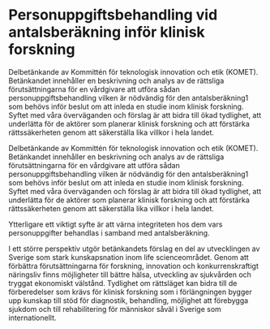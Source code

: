 # Personuppgiftsbehandling vid antalsberäkning inför klinisk forskning

Delbetänkande av Kommittén för teknologisk innovation och etik (KOMET). Betänkandet innehåller en beskrivning och analys av de rättsliga förutsättningarna för en vårdgivare att utföra sådan personuppgiftsbehandling vilken är nödvändig för den antalsberäkning1 som behövs inför beslut om att inleda en studie inom klinisk forskning. Syftet med våra överväganden och förslag är att bidra till ökad tydlighet, att underlätta för de aktörer som planerar klinisk forskning och att förstärka rättssäkerheten genom att säkerställa lika villkor i hela landet.

Delbetänkande av Kommittén för teknologisk innovation och etik (KOMET). Betänkandet innehåller en beskrivning och analys av de rättsliga förutsättningarna för en vårdgivare att utföra sådan personuppgiftsbehandling vilken är nödvändig för den antalsberäkning1 som behövs inför beslut om att inleda en studie inom klinisk forskning. Syftet med våra överväganden och förslag är att bidra till ökad tydlighet, att underlätta för de aktörer som planerar klinisk forskning och att förstärka rättssäkerheten genom att säkerställa lika villkor i hela landet.

Ytterligare ett viktigt syfte är att värna integriteten hos dem vars personuppgifter behandlas i samband med antalsberäkning.

I ett större perspektiv utgör betänkandets förslag en del av
utvecklingen av Sverige som stark kunskapsnation inom life scienceområdet. Genom att förbättra förutsättningarna för forskning, innovation och konkurrenskraftigt näringsliv finns möjligheter till bättre
hälsa, utveckling av sjukvården och tryggat ekonomiskt välstånd. Tydlighet om rättsläget kan bidra till de förberedelser som krävs för klinisk forskning som i förlängningen bygger upp kunskap till stöd för diagnostik, behandling, möjlighet att förebygga sjukdom och till rehabilitering för människor såväl i Sverige som internationellt.
